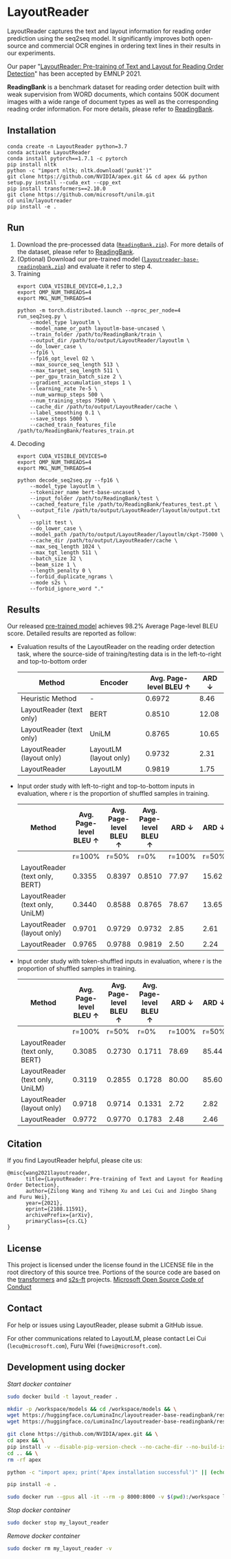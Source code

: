 # LayoutReader

LayoutReader captures the text and layout information for reading order prediction using the seq2seq model. It significantly improves both open-source and commercial OCR engines in ordering text lines in their results in our experiments.


Our paper "[LayoutReader: Pre-training of Text and Layout for Reading Order Detection](https://arxiv.org/pdf/2108.11591.pdf)" has been accepted by EMNLP 2021.

**ReadingBank** is a benchmark dataset for reading order detection built with weak supervision from WORD documents, which contains 500K document images with a wide range of document types as well as the corresponding reading order information. For more details, please refer to [ReadingBank](https://aka.ms/readingbank).

## Installation
~~~
conda create -n LayoutReader python=3.7
conda activate LayoutReader
conda install pytorch==1.7.1 -c pytorch
pip install nltk
python -c "import nltk; nltk.download('punkt')"
git clone https://github.com/NVIDIA/apex.git && cd apex && python setup.py install --cuda_ext --cpp_ext
pip install transformers==2.10.0
git clone https://github.com/microsoft/unilm.git
cd unilm/layoutreader
pip install -e .
~~~

## Run
1. Download the pre-processed data ([`ReadingBank.zip`](https://mail2sysueducn-my.sharepoint.com/:u:/g/personal/huangyp28_mail2_sysu_edu_cn/Efh3ZWjsA-xFrH2FSjyhSVoBMak6ypmbABWmJEmPwtKhhw?e=tbthMD)). For more details of the dataset, please refer to [ReadingBank](https://aka.ms/readingbank).
2. (Optional) Download our pre-trained model ([`layoutreader-base-readingbank.zip`](https://mail2sysueducn-my.sharepoint.com/:u:/g/personal/huangyp28_mail2_sysu_edu_cn/ET9XynvgSZFLhPy7p30zbtoBs-T_Yxj6gl_k-b2-N53ChQ?e=gKafBy)) and evaluate it refer to step 4.
3. Training
    ~~~
    export CUDA_VISIBLE_DEVICE=0,1,2,3
    export OMP_NUM_THREADS=4
    export MKL_NUM_THREADS=4
    
    python -m torch.distributed.launch --nproc_per_node=4 run_seq2seq.py \
        --model_type layoutlm \
        --model_name_or_path layoutlm-base-uncased \
        --train_folder /path/to/ReadingBank/train \
        --output_dir /path/to/output/LayoutReader/layoutlm \
        --do_lower_case \
        --fp16 \
        --fp16_opt_level O2 \
        --max_source_seq_length 513 \
        --max_target_seq_length 511 \
        --per_gpu_train_batch_size 2 \
        --gradient_accumulation_steps 1 \
        --learning_rate 7e-5 \
        --num_warmup_steps 500 \
        --num_training_steps 75000 \
        --cache_dir /path/to/output/LayoutReader/cache \
        --label_smoothing 0.1 \
        --save_steps 5000 \
        --cached_train_features_file /path/to/ReadingBank/features_train.pt
    ~~~
4. Decoding
    ~~~
    export CUDA_VISIBLE_DEVICES=0
    export OMP_NUM_THREADS=4
    export MKL_NUM_THREADS=4
    
    python decode_seq2seq.py --fp16 \
        --model_type layoutlm \
        --tokenizer_name bert-base-uncased \
        --input_folder /path/to/ReadingBank/test \
        --cached_feature_file /path/to/ReadingBank/features_test.pt \
        --output_file /path/to/output/LayoutReader/layoutlm/output.txt \
        --split test \
        --do_lower_case \
        --model_path /path/to/output/LayoutReader/layoutlm/ckpt-75000 \
        --cache_dir /path/to/output/LayoutReader/cache \
        --max_seq_length 1024 \
        --max_tgt_length 511 \
        --batch_size 32 \
        --beam_size 1 \
        --length_penalty 0 \
        --forbid_duplicate_ngrams \
        --mode s2s \
        --forbid_ignore_word "."
    ~~~

## Results
Our released [pre-trained model](https://mail2sysueducn-my.sharepoint.com/:u:/g/personal/huangyp28_mail2_sysu_edu_cn/ET9XynvgSZFLhPy7p30zbtoBs-T_Yxj6gl_k-b2-N53ChQ?e=gKafBy) achieves 98.2% Average Page-level BLEU score. Detailed results are reported as follow:

* Evaluation results of the LayoutReader on the reading order detection task, where the source-side of training/testing data is in the left-to-right and top-to-bottom order

  | Method                     | Encoder                | Avg. Page-level BLEU ↑ | ARD ↓ |
  | -------------------------- | ---------------------- | ---------------------- | ----- |
  | Heuristic Method           | -                      | 0.6972                 | 8.46  |
  | LayoutReader (text only)   | BERT                   | 0.8510                 | 12.08 |
  | LayoutReader (text only)   | UniLM                  | 0.8765                 | 10.65 |
  | LayoutReader (layout only) | LayoutLM (layout only) | 0.9732                 | 2.31  |
  | LayoutReader               | LayoutLM               | 0.9819                 | 1.75  |

* Input order study with left-to-right and top-to-bottom inputs in evaluation, where r is the proportion of
shuffled samples in training.

  | Method                          | Avg. Page-level BLEU ↑ | Avg. Page-level BLEU ↑ | Avg. Page-level BLEU ↑ | ARD ↓  | ARD ↓ | ARD ↓ |
  |---------------------------------|------------------------|------------------------|------------------------|--------|-------|-------|
  |                                 | r=100%                 | r=50%                  | r=0%                   | r=100% | r=50% | r=0%  |
  | LayoutReader (text only, BERT)  | 0.3355                 | 0.8397                 | 0.8510                 | 77.97  | 15.62 | 12.08 |
  | LayoutReader (text only, UniLM) | 0.3440                 | 0.8588                 | 0.8765                 | 78.67  | 13.65 | 10.65 |
  | LayoutReader (layout only)      | 0.9701                 | 0.9729                 | 0.9732                 | 2.85   | 2.61  | 2.31  |
  | LayoutReader                    | 0.9765                 | 0.9788                 | 0.9819                 | 2.50   | 2.24  | 1.75  |

* Input order study with token-shuffled inputs in evaluation, where r is the proportion of shuffled samples in training.

  | Method                          | Avg. Page-level BLEU ↑ | Avg. Page-level BLEU ↑ | Avg. Page-level BLEU ↑ | ARD ↓  | ARD ↓ | ARD ↓  |
  |---------------------------------|------------------------|------------------------|------------------------|--------|-------|--------|
  |                                 | r=100%                 | r=50%                  | r=0%                   | r=100% | r=50% | r=0%   |
  | LayoutReader (text only, BERT)  | 0.3085                 | 0.2730                 | 0.1711                 | 78.69  | 85.44 | 67.96  |
  | LayoutReader (text only, UniLM) | 0.3119                 | 0.2855                 | 0.1728                 | 80.00  | 85.60 | 71.13  |
  | LayoutReader (layout only)      | 0.9718                 | 0.9714                 | 0.1331                 | 2.72   | 2.82  | 105.40 |
  | LayoutReader                    | 0.9772                 | 0.9770                 | 0.1783                 | 2.48   | 2.46  | 72.94  |

## Citation

If you find LayoutReader helpful, please cite us:
```
@misc{wang2021layoutreader,
      title={LayoutReader: Pre-training of Text and Layout for Reading Order Detection}, 
      author={Zilong Wang and Yiheng Xu and Lei Cui and Jingbo Shang and Furu Wei},
      year={2021},
      eprint={2108.11591},
      archivePrefix={arXiv},
      primaryClass={cs.CL}
}
```


## License

This project is licensed under the license found in the LICENSE file in the root directory of this source tree.
Portions of the source code are based on the [transformers](https://github.com/huggingface/transformers) and [s2s-ft](../s2s-ft) projects.
[Microsoft Open Source Code of Conduct](https://opensource.microsoft.com/codeofconduct)

## Contact

For help or issues using LayoutReader, please submit a GitHub issue.

For other communications related to LayoutLM, please contact Lei Cui (`lecu@microsoft.com`), Furu Wei (`fuwei@microsoft.com`).


## Development using docker

*Start docker container*

```bash
sudo docker build -t layout_reader .

mkdir -p /workspace/models && cd /workspace/models && \
wget https://huggingface.co/LuminaInc/layoutreader-base-readingbank/resolve/main/config.json && \
wget https://huggingface.co/LuminaInc/layoutreader-base-readingbank/resolve/main/pytorch_model.bin

git clone https://github.com/NVIDIA/apex.git && \
cd apex && \
pip install -v --disable-pip-version-check --no-cache-dir --no-build-isolation --config-settings "--build-option=--cpp_ext" --config-settings "--build-option=--cuda_ext" ./ && \
cd .. && \
rm -rf apex

python -c "import apex; print('Apex installation successful')" || (echo 'Apex installation failed' && exit 1)

pip install -e .

sudo docker run --gpus all -it --rm -p 8000:8000 -v $(pwd):/workspace layout_reader bash
```

*Stop docker container*

```bash
sudo docker stop my_layout_reader
```

*Remove docker container*

```bash
sudo docker rm my_layout_reader -v
```